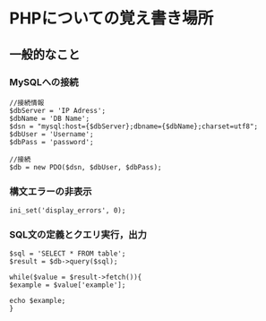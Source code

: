 # PHPについての覚え書き場所

## 一般的なこと

### MySQLへの接続
```
//接続情報
$dbServer = 'IP Adress';
$dbName = 'DB Name';
$dsn = "mysql:host={$dbServer};dbname={$dbName};charset=utf8";
$dbUser = 'Username';
$dbPass = 'password';

//接続
$db = new PDO($dsn, $dbUser, $dbPass);
```

### 構文エラーの非表示
```
ini_set('display_errors', 0);
```

### SQL文の定義とクエリ実行，出力
```
$sql = 'SELECT * FROM table';
$result = $db->query($sql);

while($value = $result->fetch()){
$example = $value['example'];

echo $example;
}
```